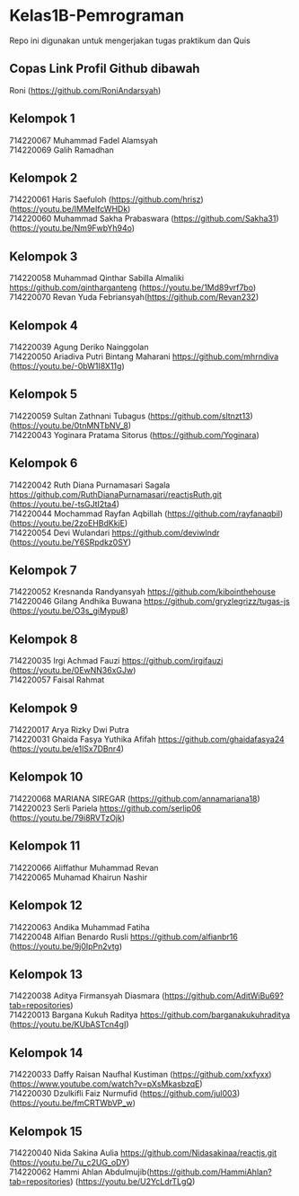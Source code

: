 # Kelas1B-Pemrograman
Repo ini digunakan untuk mengerjakan tugas praktikum dan Quis

## Copas Link Profil Github dibawah 
Roni (https://github.com/RoniAndarsyah)

## Kelompok 1
714220067 Muhammad Fadel Alamsyah <br>
714220069 Galih Ramadhan

## Kelompok 2
714220061 Haris Saefuloh (https://github.com/hrisz) (https://youtu.be/IMMeIfcWHDk)<br>
714220060 Muhammad Sakha Prabaswara (https://github.com/Sakha31) (https://youtu.be/Nm9FwbYh94o)

## Kelompok 3
714220058 Muhammad Qinthar Sabilla Almaliki <br> https://github.com/qintharganteng (https://youtu.be/1Md89vrf7bo)
714220070 Revan Yuda Febriansyah(https://github.com/Revan232)

## Kelompok 4
714220039 Agung Deriko Nainggolan <br>
714220050 Ariadiva Putri Bintang Maharani https://github.com/mhrndiva (https://youtu.be/-0bW1I8X11g)

## Kelompok 5
714220059 Sultan Zathnani Tubagus (https://github.com/sltnzt13) 
(https://youtu.be/0tnMNTbNV_8)<br>
714220043 Yoginara Pratama Sitorus (https://github.com/Yoginara)

## Kelompok 6
714220042 Ruth Diana Purnamasari Sagala https://github.com/RuthDianaPurnamasari/reactjsRuth.git (https://youtu.be/-tsGJtI2ta4) <br>
714220044 Mochammad Rayfan Aqbillah (https://github.com/rayfanaqbil) (https://youtu.be/2zoEHBdKkjE)<br>
714220054 Devi Wulandari https://github.com/deviwlndr (https://youtu.be/Y6SRpdkz0SY)

## Kelompok 7
714220052 Kresnanda Randyansyah https://github.com/kibointhehouse <br>
714220046 Gilang Andhika Buwana https://github.com/gryzlegrizz/tugas-js (https://youtu.be/O3s_giMypu8)

## Kelompok 8
714220035 Irgi Achmad Fauzi https://github.com/irgifauzi (https://youtu.be/0EwNN36xGJw)<br> 
714220057 Faisal Rahmat

## Kelompok 9
714220017 Arya Rizky Dwi Putra <br>
714220031 Ghaida Fasya Yuthika Afifah https://github.com/ghaidafasya24 (https://youtu.be/e1lSx7DBnr4)

## Kelompok 10
714220068 MARIANA SIREGAR (https://github.com/annamariana18) <br>
714220023 Serli Pariela https://github.com/serlip06 (https://youtu.be/79i8RVTzOjk)

## Kelompok 11
714220066 Aliffathur Muhammad Revan <br>
714220065 Muhamad Khairun Nashir

## Kelompok 12
714220063 Andika Muhammad Fatiha <br>
714220048 Alfian Benardo Rusli https://github.com/alfianbr16 (https://youtu.be/9j0IpPn2vtg)

## Kelompok 13
714220038 Aditya Firmansyah Diasmara (https://github.com/AditWiBu69?tab=repositories) <br>
714220013 Bargana Kukuh Raditya https://github.com/barganakukuhraditya (https://youtu.be/KUbASTcn4gI)

## Kelompok 14
714220033 Daffy Raisan Naufhal Kustiman (https://github.com/xxfyxx) (https://www.youtube.com/watch?v=pXsMkasbzqE) <br>
714220030 Dzulkifli Faiz Nurmufid (https://github.com/jul003) (https://youtu.be/fmCRTWbVP_w)

## Kelompok 15
714220040 Nida Sakina Aulia https://github.com/Nidasakinaa/reactjs.git (https://youtu.be/7u_c2UG_oDY) <br>
714220062 Hammi Ahlan Abdulmujib(https://github.com/HammiAhlan?tab=repositories) (https://youtu.be/U2YcLdrTLgQ)
